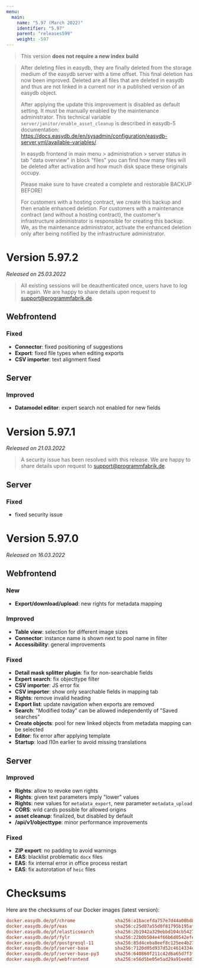 ```yaml
---
menu:
  main:
    name: "5.97 (March 2022)"
    identifier: "5.97"
    parent: "releases599"
    weight: -597
---
```


> This version **does not require a new index build**

> After deleting files in easydb, they are finally deleted from the storage medium of the easydb server with a time offset. This final deletion has now been improved. Deleted are all files that are deleted in easydb and thus are not linked in a current nor in a published version of an easydb object.
>
> After applying the update this improvement is disabled as default setting. It must be manually enabled by the maintenance administrator. This technical variable `server/janitor/enable_asset_cleanup` is described in easydb-5 documentation: https://docs.easydb.de/en/sysadmin/configuration/easydb-server.yml/available-variables/.
>
> In easydb frontend in main menu > administration > server status in tab "data overview" in block "files" you can find how many files will be deleted after activation and how much disk space these originals occupy.
>
> Please make sure to have created a complete and restorable BACKUP BEFORE!
>
> For customers with a hosting contract, we create this backup and then enable enhanced deletion. For customers with a maintenance contract (and without a hosting contract), the customer's infrastructure administrator is responsible for creating this backup. We, as the maintenance administrator, activate the enhanced deletion only after being notified by the infrastructure administrator.

# Version 5.97.2

*Released on 25.03.2022*

> All existing sessions will be deauthenticated once, users have to log in again. We are happy to share details upon request to support@programmfabrik.de.

## Webfrontend

### Fixed
* **Connector**: fixed positioning of suggestions
* **Export**: fixed file types when editing exports
* **CSV importer**: text alignment fixed

## Server

### Improved
* **Datamodel editor**: expert search not enabled for new fields

# Version 5.97.1

*Released on 21.03.2022*

> A security issue has been resolved with this release. We are happy to share details upon request to support@programmfabrik.de.

## Server

### Fixed
* fixed security issue

# Version 5.97.0

*Released on 16.03.2022*

## Webfrontend

### New
* **Export/download/upload**: new rights for metadata mapping

### Improved
* **Table view**: selection for different image sizes
* **Connector**: instance name is shown next to pool name in filter
* **Accessibility**: general improvements

### Fixed
* **Detail mask splitter plugin**: fix for non-searchable fields
* **Expert search**: fix objecttype filter
* **CSV importer**: JS error fix
* **CSV importer**: show only searchable fields in mapping tab
* **Rights**: remove invalid heading
* **Export list**: update navigation when exports are removed
* **Search**: "Modified today" can be allowed independently of "Saved searches"
* **Create objects**: pool for new linked objects from metadata mapping can be selected
* **Editor**: fix error after applying template
* **Startup**: load l10n earlier to avoid missing translations

## Server

### Improved
* **Rights**: allow to revoke own rights
* **Rights**: given text parameters imply "lower" values
* **Rights**: new values for `metadata_export`, new parameter `metadata_upload`
* **CORS**: wild cards possible for allowed origins
* **asset cleanup**: finalized, but disabled by default
* **/api/v1/objecttype**: minor performance improvements

### Fixed
* **ZIP export**: no padding to avoid warnings
* **EAS**: blacklist problematic `docx` files
* **EAS**: fix internal error in office process restart
* **EAS**: fix autorotation of `heic` files

# Checksums

Here are the checksums of our Docker images (latest version):

```ini
docker.easydb.de/pf/chrome               sha256:a1bacefda757e7d44a00bd89b30c041fffc9973b553014152ee3ef69a50e33d1
docker.easydb.de/pf/eas                  sha256:c25d07a55d0f81795b195afe4e2d7ebe21d6dbe23fc6cb41128d9d6f5ce75c5e
docker.easydb.de/pf/elasticsearch        sha256:2b1942a329ebbd104cb5427307d150f67b60ebde84918dfe5a6b03f2a0f997af
docker.easydb.de/pf/fylr                 sha256:22b0b504e4f66b6d0542efeb89bea9512c94cd479d4ef7287a398038c148084c
docker.easydb.de/pf/postgresql-11        sha256:85d4ceba8eef8c125ee4b276cb3f97bd03cb7d9e714fac3cde7b2f66199ccacd
docker.easydb.de/pf/server-base          sha256:7120d05d937d52c4614334c31871501f3edc3c677f9fe2ddb8c14f1cd9b1b500
docker.easydb.de/pf/server-base-py3      sha256:640860f211c42d6a65d7f3f57e3abdcfd52f42b116b95e925c7caa8656697394
docker.easydb.de/pf/webfrontend          sha256:e56d5be05e5ad29a91ee8d130e2d5bf0419fe566a96f5b1e01088ae702997a55
```
